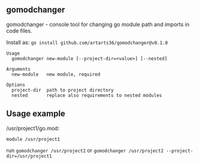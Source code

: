 ## gomodchanger

gomodchanger - console tool for changing go module path and imports in code files.

Install as: `go install github.com/artarts36/gomodchanger@v0.1.0`

```
Usage
  gomodchanger new-module [--project-dir=<value>] [--nested]

Arguments
  new-module   new module, required

Options
  project-dir  path to project directory
  nested       replace also requirements to nested modules
```

## Usage example

/usr/project1/go.mod:
```
module /usr/project1
```

run `gomodchanger /usr/project2` or `gomodchanger /usr/project2 --project-dir=/usr/project1`
